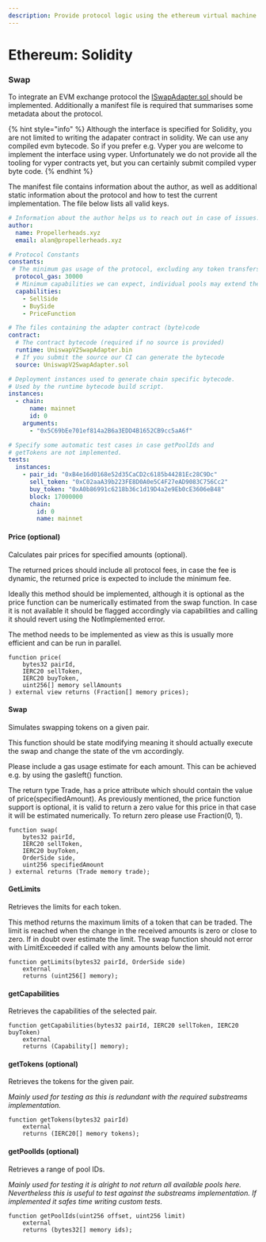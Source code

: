 ```yaml
---
description: Provide protocol logic using the ethereum virtual machine
---
```


# Ethereum: Solidity

### Swap

To integrate an EVM exchange protocol the [ISwapAdapter.sol ](https://github.com/propeller-heads/propeller-protocol-lib/blob/main/evm/interfaces/ISwapAdapter.sol)should be implemented. Additionally a manifest file is required that summarises some metadata about the protocol.

{% hint style="info" %}
Although the interface is specified for Solidity, you are not limited to writing the adapater contract in solidity. We can use any compiled evm bytecode. So if you prefer e.g. Vyper  you are welcome to implement the interface using vyper. Unfortunately we do not provide all the tooling for vyper contracts yet, but you can certainly submit compiled vyper byte code.
{% endhint %}

The manifest file contains information about the author, as well as additional static information about the protocol and how to test the current implementation. The file below lists all valid keys.

```yaml
# Information about the author helps us to reach out in case of issues.
author:
  name: Propellerheads.xyz
  email: alan@propellerheads.xyz

# Protocol Constants
constants:
 # The minimum gas usage of the protocol, excluding any token transfers
  protocol_gas: 30000
  # Minimum capabilities we can expect, individual pools may extend these
  capabilities:
    - SellSide
    - BuySide
    - PriceFunction

# The files containing the adapter contract (byte)code
contract: 
  # The contract bytecode (required if no source is provided)
  runtime: UniswapV2SwapAdapter.bin
  # If you submit the source our CI can generate the bytecode
  source: UniswapV2SwapAdapter.sol

# Deployment instances used to generate chain specific bytecode.
# Used by the runtime bytecode build script.
instances:
  - chain:
      name: mainnet
      id: 0
    arguments:
      - "0x5C69bEe701ef814a2B6a3EDD4B1652CB9cc5aA6f"

# Specify some automatic test cases in case getPoolIds and
# getTokens are not implemented.
tests:
  instances:
    - pair_id: "0xB4e16d0168e52d35CaCD2c6185b44281Ec28C9Dc"
      sell_token: "0xC02aaA39b223FE8D0A0e5C4F27eAD9083C756Cc2"
      buy_token: "0xA0b86991c6218b36c1d19D4a2e9Eb0cE3606eB48"
      block: 17000000
      chain:
        id: 0
        name: mainnet
```

#### Price (optional)

Calculates pair prices for specified amounts (optional).

The returned prices should include all protocol fees, in case the fee is dynamic, the returned price is expected to include the minimum fee.&#x20;

Ideally this method should be implemented, although it is optional as the price function can be numerically estimated from the swap function. In case it is not available it should be flagged accordingly via capabilities and calling it should revert using the NotImplemented error.&#x20;

The method needs to be implemented as view as this is usually more efficient and can be run in parallel.

```solidity
function price(
    bytes32 pairId,
    IERC20 sellToken,
    IERC20 buyToken,
    uint256[] memory sellAmounts
) external view returns (Fraction[] memory prices);
```

#### Swap

Simulates swapping tokens on a given pair.

This function should be state modifying meaning it should actually execute the swap and change the state of the vm accordingly.

Please include a gas usage estimate for each amount. This can be achieved e.g. by using the gasleft() function.

The return type Trade, has a price attribute which should contain the value of price(specifiedAmount). As previously mentioned, the price function support is optional, it is valid to return a zero value for this price in that case it will be estimated numerically. To return zero please use Fraction(0, 1).

```solidity
function swap(
    bytes32 pairId,
    IERC20 sellToken,
    IERC20 buyToken,
    OrderSide side,
    uint256 specifiedAmount
) external returns (Trade memory trade);
```

#### GetLimits

Retrieves the limits for each token.

This method returns the maximum limits of a token that can be traded. The limit is reached when the change in the received amounts is zero or close to zero. If in doubt over estimate the limit. The swap function should not error with LimitExceeded if called with any amounts below the limit.

```solidity
function getLimits(bytes32 pairId, OrderSide side)
    external
    returns (uint256[] memory);
```

#### getCapabilities

Retrieves the capabilities of the selected pair.

```solidity
function getCapabilities(bytes32 pairId, IERC20 sellToken, IERC20 buyToken)
    external
    returns (Capability[] memory);
```

#### getTokens (optional)

Retrieves the tokens for the given pair.

_Mainly used for testing as this is redundant with the required substreams implementation._

```solidity
function getTokens(bytes32 pairId)
    external
    returns (IERC20[] memory tokens);
```

#### getPoolIds (optional)

Retrieves a range of pool IDs.

_Mainly used for testing it is alright to not return all available pools here. Nevertheless this is useful to test against the substreams implementation. If implemented it safes time writing custom tests._

```solidity
function getPoolIds(uint256 offset, uint256 limit)
    external
    returns (bytes32[] memory ids);
```






